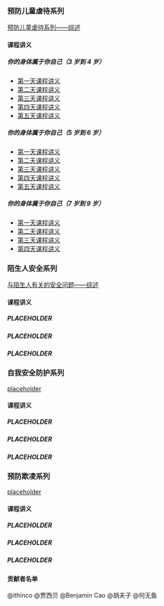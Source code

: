 ### 预防儿童虐待系列

[预防儿童虐待系列——综述](chapter1.md)

#### 课程讲义

##### 你的身体属于你自己（3 岁到 4 岁）
* [第一天课程讲义](chapter1.1.1.md)
* [第二天课程讲义](chapter1.1.2.md)
* [第三天课程讲义](chapter1.1.3.md)
* [第四天课程讲义](chapter1.1.4.md)
* [第五天课程讲义](chapter1.1.5.md)

##### 你的身体属于你自己（5 岁到 6 岁）
* [第一天课程讲义](chapter1.2.1.md)
* [第二天课程讲义](chapter1.2.2.md)
* [第三天课程讲义](chapter1.2.3.md)
* [第四天课程讲义](chapter1.2.4.md)
* [第五天课程讲义](chapter1.2.5.md)

##### 你的身体属于你自己（7 岁到 9 岁）
* [第一天课程讲义](chapter1.3.1.md)
* [第二天课程讲义](chapter1.3.2.md)
* [第三天课程讲义](chapter1.3.3.md)
* [第四天课程讲义](chapter1.3.4.md)

### 陌生人安全系列

[与陌生人有关的安全问题——综述](chapter2.md)

#### 课程讲义

##### PLACEHOLDER

##### PLACEHOLDER

##### PLACEHOLDER

### 自我安全防护系列

[placeholder](chapter1.md)

#### 课程讲义

##### PLACEHOLDER

##### PLACEHOLDER

##### PLACEHOLDER

### 预防欺凌系列

[placeholder](chapter1.md)

#### 课程讲义

##### PLACEHOLDER

##### PLACEHOLDER

##### PLACEHOLDER

#### 贡献者名单

@ithinco
@贾西贝
@Benjamin Cao
@胡夫子
@何无鱼